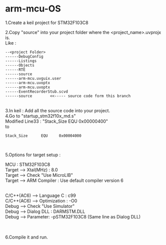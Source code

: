 # arm-mcu-OS

1.Create a keil project for STM32F103C8
<br>

2.Copy "source" into your project folder where the <project_name>.uvprojx is.
<br>
Like :

    --<project Folder>
    ------DebugConfig
    ------Listings
    ------Objects
    ------RTE
    ------source
    ------arm-mcu.uvguix.user
    ------arm-mcu.uvoptx
    ------arm-mcu.uvoptx
    ------EventRecorderStub.scvd
    ------source        <<----- source code form this branch

<br>
3.In keil : Add all the source code into your project.

<br>
4.Go to "startup_stm32f10x_md.s"

<br>
Modified Line33 : "Stack_Size      EQU     0x00000400"
<br>
to

    Stack_Size      EQU     0x00004000

<br>

5.Options for target setup :

MCU : STM32F103C8<br>
Target --> Xtal(MHz) : 8.0<br>
Target --> Check "Use MicroLIB"<br>
Target --> ARM Compiler : Use default compiler version 6

<br>
C/C++(AC6) --> Language C : c99<br>
C/C++(AC6) --> Optimization : -O0

<br>
Debug --> Check "Use Simulator"<br>
Debug --> Dialog DLL : DARMSTM.DLL<br>
Debug --> Parameter: -pSTM32F103C8 (Same line as Dialog DLL)

<br><br>
6.Compile it and run.
